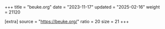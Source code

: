 +++
title = "beuke.org"
date = "2023-11-17"
updated = "2025-02-16"
weight = 21120

[extra]
source = "https://beuke.org/"
ratio = 20
size = 21
+++
